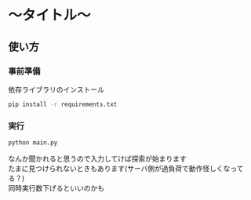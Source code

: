 # ～タイトル～
## 使い方

### 事前準備
依存ライブラリのインストール

```sh
pip install -r requirements.txt
```

### 実行

```python
python main.py
```

なんか聞かれると思うので入力してけば探索が始まります<br>
たまに見つけられないときもあります(サーバ側が過負荷で動作怪しくなってる？)<br>
同時実行数下げるといいのかも
